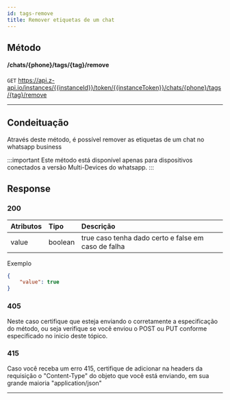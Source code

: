```yaml
---
id: tags-remove
title: Remover etiquetas de um chat
---
```


## Método

#### /chats/{phone}/tags/{tag}/remove

`GET` https://api.z-api.io/instances/{{instanceId}}/token/{{instanceToken}}/chats/{phone}/tags/{tag}/remove

---

## Condeituação

Através deste método, é possível remover as etiquetas de um chat no whatsapp business

:::important 
Este método está disponível apenas para dispositivos conectados a versão Multi-Devices do whatsapp.
:::

## Response

### 200

| Atributos    | Tipo    | Descrição                                        |
| :----------- | :------ | :----------------------------------------------- |
|    value     | boolean | true caso tenha dado certo e false em caso de falha |


Exemplo

```json
{
    "value": true
}
```

### 405

Neste caso certifique que esteja enviando o corretamente a especificação do método, ou seja verifique se você enviou o POST ou PUT conforme especificado no inicio deste tópico.

### 415

Caso você receba um erro 415, certifique de adicionar na headers da requisição o "Content-Type" do objeto que você está enviando, em sua grande maioria "application/json"

---

